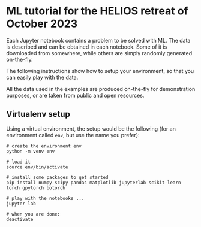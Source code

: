 # ML tutorial for the HELIOS retreat of October 2023

Each Jupyter notebook contains a problem to be solved with ML. The data is described and can be obtained in each
notebook. Some of it is downloaded from somewhere, while others are simply randomly generated on-the-fly.

The following instructions show how to setup your environment, so that you can easily play with the data.

All the data used in the examples are produced on-the-fly for demonstration purposes, or are taken from public and open resources.

## Virtualenv setup

Using a virtual environment,
the setup would be the following (for an environment called `env`, but use the name
you prefer):

```
# create the environment env
python -m venv env

# load it
source env/bin/activate

# install some packages to get started
pip install numpy scipy pandas matplotlib jupyterlab scikit-learn torch gpytorch botorch

# play with the notebooks ...
jupyter lab

# when you are done:
deactivate
```

